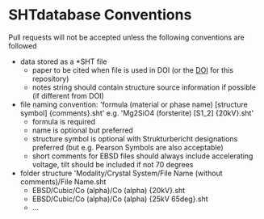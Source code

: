 # SHTdatabase Conventions

Pull requests will not be accepted unless the following conventions are followed

* data stored as a *SHT file
  * paper to be cited when file is used in DOI (or the [DOI](https://doi.org/10.5281/zenodo.3515408) for this repository)
  * notes string should contain structure source information if possible (if different from DOI)
* file naming convention: 'formula (material or phase name) [structure symbol] {comments}.sht' e.g. 'Mg2SiO4 (forsterite) [S1_2] {20kV}.sht'
  * formula is required
  * name is optional but preferred
  * structure symbol is optional with Strukturbericht designations preferred (but e.g. Pearson Symbols are also acceptable)
  * short comments for EBSD files should always include accelerating voltage, tilt should be included if not 70 degrees
* folder structure 'Modality/Crystal System/File Name (without comments)/File Name.sht
  * EBSD/Cubic/Co (alpha)/Co (alpha) {20kV}.sht
  * EBSD/Cubic/Co (alpha)/Co (alpha) {25kV 65deg}.sht
  * ...
